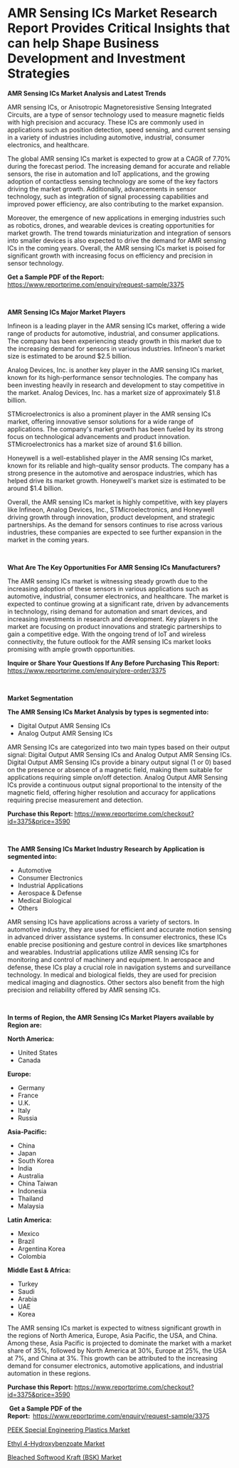 <p><h1>AMR Sensing ICs Market Research Report Provides Critical Insights that can help Shape Business Development and Investment Strategies</h1></p><p><strong>AMR Sensing ICs Market Analysis and Latest Trends</strong></p>
<p><p>AMR sensing ICs, or Anisotropic Magnetoresistive Sensing Integrated Circuits, are a type of sensor technology used to measure magnetic fields with high precision and accuracy. These ICs are commonly used in applications such as position detection, speed sensing, and current sensing in a variety of industries including automotive, industrial, consumer electronics, and healthcare.</p><p>The global AMR sensing ICs market is expected to grow at a CAGR of 7.70% during the forecast period. The increasing demand for accurate and reliable sensors, the rise in automation and IoT applications, and the growing adoption of contactless sensing technology are some of the key factors driving the market growth. Additionally, advancements in sensor technology, such as integration of signal processing capabilities and improved power efficiency, are also contributing to the market expansion.</p><p>Moreover, the emergence of new applications in emerging industries such as robotics, drones, and wearable devices is creating opportunities for market growth. The trend towards miniaturization and integration of sensors into smaller devices is also expected to drive the demand for AMR sensing ICs in the coming years. Overall, the AMR sensing ICs market is poised for significant growth with increasing focus on efficiency and precision in sensor technology.</p></p>
<p><strong>Get a Sample PDF of the Report:&nbsp;</strong> <a href="https://www.reportprime.com/enquiry/request-sample/3375">https://www.reportprime.com/enquiry/request-sample/3375</a></p>
<p>&nbsp;</p>
<p><strong>AMR Sensing ICs Major Market Players</strong></p>
<p><p>Infineon is a leading player in the AMR sensing ICs market, offering a wide range of products for automotive, industrial, and consumer applications. The company has been experiencing steady growth in this market due to the increasing demand for sensors in various industries. Infineon's market size is estimated to be around $2.5 billion.</p><p>Analog Devices, Inc. is another key player in the AMR sensing ICs market, known for its high-performance sensor technologies. The company has been investing heavily in research and development to stay competitive in the market. Analog Devices, Inc. has a market size of approximately $1.8 billion.</p><p>STMicroelectronics is also a prominent player in the AMR sensing ICs market, offering innovative sensor solutions for a wide range of applications. The company's market growth has been fueled by its strong focus on technological advancements and product innovation. STMicroelectronics has a market size of around $1.6 billion.</p><p>Honeywell is a well-established player in the AMR sensing ICs market, known for its reliable and high-quality sensor products. The company has a strong presence in the automotive and aerospace industries, which has helped drive its market growth. Honeywell's market size is estimated to be around $1.4 billion.</p><p>Overall, the AMR sensing ICs market is highly competitive, with key players like Infineon, Analog Devices, Inc., STMicroelectronics, and Honeywell driving growth through innovation, product development, and strategic partnerships. As the demand for sensors continues to rise across various industries, these companies are expected to see further expansion in the market in the coming years.</p></p>
<p>&nbsp;</p>
<p><strong>What Are The Key Opportunities For AMR Sensing ICs Manufacturers?</strong></p>
<p><p>The AMR sensing ICs market is witnessing steady growth due to the increasing adoption of these sensors in various applications such as automotive, industrial, consumer electronics, and healthcare. The market is expected to continue growing at a significant rate, driven by advancements in technology, rising demand for automation and smart devices, and increasing investments in research and development. Key players in the market are focusing on product innovations and strategic partnerships to gain a competitive edge. With the ongoing trend of IoT and wireless connectivity, the future outlook for the AMR sensing ICs market looks promising with ample growth opportunities.</p></p>
<p><strong>Inquire or Share Your Questions If Any Before Purchasing This Report:</strong> <a href="https://www.reportprime.com/enquiry/pre-order/3375">https://www.reportprime.com/enquiry/pre-order/3375</a></p>
<p>&nbsp;</p>
<p><strong>Market Segmentation</strong></p>
<p><strong>The AMR Sensing ICs Market Analysis by types is segmented into:</strong></p>
<p><ul><li>Digital Output AMR Sensing ICs</li><li>Analog Output AMR Sensing ICs</li></ul></p>
<p><p>AMR Sensing ICs are categorized into two main types based on their output signal: Digital Output AMR Sensing ICs and Analog Output AMR Sensing ICs. Digital Output AMR Sensing ICs provide a binary output signal (1 or 0) based on the presence or absence of a magnetic field, making them suitable for applications requiring simple on/off detection. Analog Output AMR Sensing ICs provide a continuous output signal proportional to the intensity of the magnetic field, offering higher resolution and accuracy for applications requiring precise measurement and detection.</p></p>
<p><strong>Purchase this Report:&nbsp;</strong><a href="https://www.reportprime.com/checkout?id=3375&price=3590">https://www.reportprime.com/checkout?id=3375&price=3590</a></p>
<p>&nbsp;</p>
<p><strong>The AMR Sensing ICs Market Industry Research by Application is segmented into:</strong></p>
<p><ul><li>Automotive</li><li>Consumer Electronics</li><li>Industrial Applications</li><li>Aerospace & Defense</li><li>Medical Biological</li><li>Others</li></ul></p>
<p><p>AMR sensing ICs have applications across a variety of sectors. In automotive industry, they are used for efficient and accurate motion sensing in advanced driver assistance systems. In consumer electronics, these ICs enable precise positioning and gesture control in devices like smartphones and wearables. Industrial applications utilize AMR sensing ICs for monitoring and control of machinery and equipment. In aerospace and defense, these ICs play a crucial role in navigation systems and surveillance technology. In medical and biological fields, they are used for precision medical imaging and diagnostics. Other sectors also benefit from the high precision and reliability offered by AMR sensing ICs.</p></p>
<p>&nbsp;</p>
<p><strong>In terms of Region, the AMR Sensing ICs Market Players available by Region are:</strong></p>
<p>
    <p> <strong> North America: </strong>
        <ul>
            <li>United States</li>
            <li>Canada</li>
        </ul>
        </p> 
    <p> <strong> Europe: </strong>
        <ul>
            <li>Germany</li>
            <li>France</li>
            <li>U.K.</li>
            <li>Italy</li>
            <li>Russia</li>
        </ul>
        </p> 
    <p> <strong> Asia-Pacific: </strong>
        <ul>
            <li>China</li>
            <li>Japan</li>
            <li>South Korea</li>
            <li>India</li>
            <li>Australia</li>
            <li>China Taiwan</li>
            <li>Indonesia</li>
            <li>Thailand</li>
            <li>Malaysia</li>
        </ul>
        </p> 
    <p> <strong> Latin America: </strong>
        <ul>
            <li>Mexico</li>
            <li>Brazil</li>
            <li>Argentina Korea</li>
            <li>Colombia</li>
        </ul>
        </p> 
    <p> <strong> Middle East & Africa: </strong>
        <ul>
            <li>Turkey</li>
            <li>Saudi</li>
            <li>Arabia</li>
            <li>UAE</li>
            <li>Korea</li>
        </ul>
    </p>
    </p>
<p><p>The AMR sensing ICs market is expected to witness significant growth in the regions of North America, Europe, Asia Pacific, the USA, and China. Among these, Asia Pacific is projected to dominate the market with a market share of 35%, followed by North America at 30%, Europe at 25%, the USA at 7%, and China at 3%. This growth can be attributed to the increasing demand for consumer electronics, automotive applications, and industrial automation in these regions.</p></p>
<p><strong>Purchase this Report: </strong><a href="https://www.reportprime.com/checkout?id=3375&price=3590">https://www.reportprime.com/checkout?id=3375&price=3590</a></p>
<p>&nbsp;<strong>Get a Sample PDF of the Report:&nbsp;&nbsp;</strong><a href="https://www.reportprime.com/enquiry/request-sample/3375">https://www.reportprime.com/enquiry/request-sample/3375</a></p>
<p><strong></strong></p>
<p><p><a href="https://www.linkedin.com/pulse/insights-peek-special-engineering-plastics-market-size-czzye?trackingId=PhDNVVWPc64sHXqKrGHcow%3D%3D">PEEK Special Engineering Plastics Market</a></p><p><a href="https://www.linkedin.com/pulse/ethyl-4-hydroxybenzoate-market-share-amp-new-trends-analysis-kfcrc?trackingId=Wqy024pNRzx49%2FYuRvepQw%3D%3D">Ethyl 4-Hydroxybenzoate Market</a></p><p><a href="https://www.linkedin.com/pulse/bleached-softwood-kraft-bsk-market-offers-provide-insightful-uzn3c?trackingId=sfdVdsRSmB115%2BLJm37O3w%3D%3D">Bleached Softwood Kraft (BSK) Market</a></p></p>